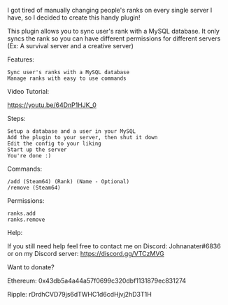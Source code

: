 I got tired of manually changing people's ranks on every single server I have, so I decided to create this handy plugin!


This plugin allows you to sync user's rank with a MySQL database. It only syncs the rank so you can have different permissions for different servers (Ex: A survival server and a creative server)


Features:

    Sync user's ranks with a MySQL database
    Manage ranks with easy to use commands


Video Tutorial:

https://youtu.be/64DnP1HJK_0


Steps:

    Setup a database and a user in your MySQL
    Add the plugin to your server, then shut it down
    Edit the config to your liking
    Start up the server
    You're done :)


Commands:

    /add (Steam64) (Rank) (Name - Optional)
    /remove (Steam64)


Permissions:

    ranks.add
    ranks.remove


Help:

If you still need help feel free to contact me on Discord: Johnanater#6836 or on my Discord server: https://discord.gg/VTCzMVG


Want to donate?

Ethereum: 0x43db5a4a44a57f0699c320dbf1131879ec831274

Ripple: rDrdhCVD79js6dTWHC1d6cdHjvj2hD3T1H

